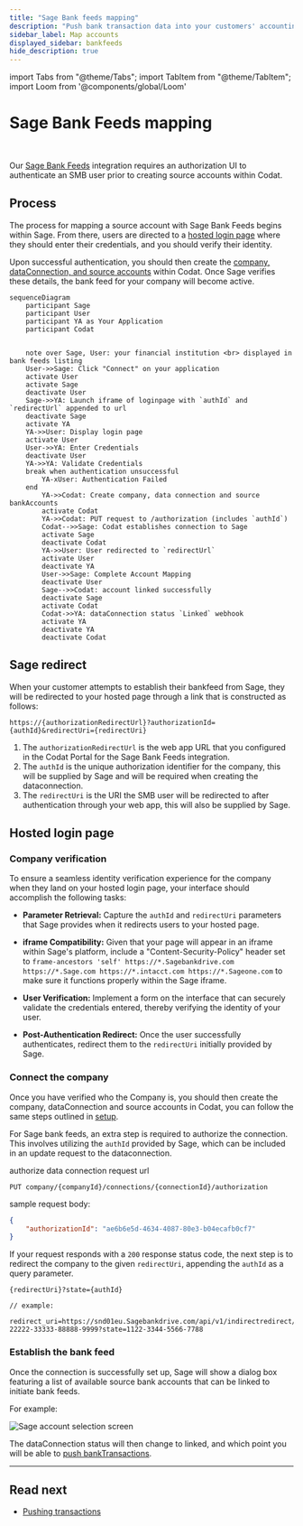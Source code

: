 ```yaml
---
title: "Sage Bank feeds mapping"
description: "Push bank transaction data into your customers' accounting platforms with an automated feed."
sidebar_label: Map accounts
displayed_sidebar: bankfeeds
hide_description: true
---
```


import Tabs from "@theme/Tabs";
import TabItem from "@theme/TabItem";
import Loom from '@components/global/Loom'

# Sage Bank Feeds mapping

<Loom source="https://www.loom.com/embed/48972835b6e74d199448b794f41b9997" />

<br/>

Our [Sage Bank Feeds](/integrations/bank-feeds/Sage-bank-feeds/) integration requires an authorization UI to authenticate an SMB user prior to creating source accounts within Codat.

## Process

The process for mapping a source account with Sage Bank Feeds begins within Sage. From there, users are directed to a [hosted login page](/bank-feeds/mapping/Sage-mapping#hosted-login-page) where they should enter their credentials, and you should verify their identity. 

Upon successful authentication, you should then create the [company, dataConnection, and source accounts](/bank-feeds/setup) within Codat. Once Sage verifies these details, the bank feed for your company will become active.

```mermaid
sequenceDiagram
    participant Sage
    participant User
    participant YA as Your Application
    participant Codat


    note over Sage, User: your financial institution <br> displayed in bank feeds listing
    User->>Sage: Click "Connect" on your application
    activate User
    activate Sage
    deactivate User
    Sage->>YA: Launch iframe of loginpage with `authId` and `redirectUrl` appended to url
    deactivate Sage
    activate YA
    YA->>User: Display login page
    activate User
    User->>YA: Enter Credentials
    deactivate User
    YA->>YA: Validate Credentials
    break when authentication unsuccessful
        YA-xUser: Authentication Failed
    end
        YA->>Codat: Create company, data connection and source bankAccounts
        activate Codat
        YA->>Codat: PUT request to /authorization (includes `authId`)
        Codat-->>Sage: Codat establishes connection to Sage
        activate Sage
        deactivate Codat
        YA->>User: User redirected to `redirectUrl`
        activate User
        deactivate YA
        User->>Sage: Complete Account Mapping
        deactivate User
        Sage-->>Codat: account linked successfully
        deactivate Sage
        activate Codat
        Codat->>YA: dataConnection status `Linked` webhook
        activate YA
        deactivate YA
        deactivate Codat

```

## Sage redirect
When your customer attempts to establish their bankfeed from Sage, they will be redirected to your hosted page through a link that is constructed as follows:

   ```http
   https://{authorizationRedirectUrl}?authorizationId={authId}&redirectUri={redirectUri}
   ```

   1. The `authorizationRedirectUrl` is the web app URL that you configured in the Codat Portal for the Sage Bank Feeds integration.
   2. The `authId` is the unique authorization identifier for the company, this will be supplied by Sage and will be required when creating the dataconnection.
   3. The `redirectUri` is the URI the SMB user will be redirected to after authentication through your web app, this will also be supplied by Sage.


## Hosted login page
### Company verification
To ensure a seamless identity verification experience for the company when they land on your hosted login page, your interface should accomplish the following tasks:

- **Parameter Retrieval:** Capture the `authId` and `redirectUri` parameters that Sage provides when it redirects users to your hosted page.
  
- **iframe Compatibility:** Given that your page will appear in an iframe within Sage's platform, include a "Content-Security-Policy" header set to `frame-ancestors 'self' https://*.Sagebankdrive.com https://*.Sage.com https://*.intacct.com https://*.Sageone.com` to make sure it functions properly within the Sage iframe.

- **User Verification:** Implement a form on the interface that can securely validate the credentials entered, thereby verifying the identity of your user.

- **Post-Authentication Redirect:** Once the user successfully authenticates, redirect them to the `redirectUri` initially provided by Sage.


### Connect the company 

Once you have verified who the Company is, you should then create the company, dataConnection and source accounts in Codat, you can follow the same steps outlined in [setup](/bank-feeds/setup).

For Sage bank feeds, an extra step is required to authorize the connection. This involves utilizing the `authId` provided by Sage, which can be included in an update request to the dataconnection.

<Tabs>

<TabItem value="request-url" label="Request Url">

authorize data connection request url

```http
PUT company/{companyId}/connections/{connectionId}/authorization
```
</TabItem >

<TabItem value="request-body" label="Request Body">

sample request body:

```json
{
    "authorizationId": "ae6b6e5d-4634-4087-80e3-b04ecafb0cf7"
}
```

</TabItem >

</Tabs>

If your request responds with a `200` response status code, the next step is to redirect the company to the given `redirectUri`, appending the `authId` as a query parameter.

```
{redirectUri}?state={authId}

// example:

redirect_uri=https://snd01eu.Sagebankdrive.com/api/v1/indirectredirect/11111-22222-33333-88888-9999?state=1122-3344-5566-7788
```

### Establish the bank feed

Once the connection is successfully set up, Sage will show a dialog box featuring a list of available source bank accounts that can be linked to initiate bank feeds.

For example:

![Sage account selection screen](/img/old/f73be1e-redirect_screen.PNG "Sage dialog listing the available source bank accounts")

The dataConnection status will then change to linked, and which point you will be able to [push bankTransactions](/bank-feeds/pushing-transactions).


---
## Read next

* [Pushing transactions](/bank-feeds/pushing-transactions)
